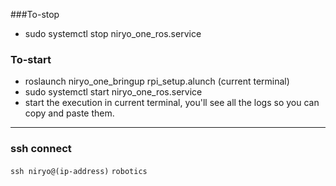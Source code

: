 ###To-stop
- sudo systemctl stop niryo_one_ros.service

### To-start
- roslaunch niryo_one_bringup rpi_setup.alunch (current terminal)
- sudo systemctl start niryo_one_ros.service
- start the execution in current terminal, you'll see all the logs so you can copy and paste them.
***
### ssh connect
`ssh niryo@(ip-address)`
`robotics`

